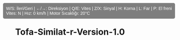 # Tofa-Similat-r-Version-1.0<!DOCTYPE html>
<html lang="tr">
<head>
<meta charset="UTF-8">
<title>Tofaş Sürüş Simülatörü v1</title>
<style>
    body { margin: 0; overflow: hidden; }
    #info { position: absolute; top: 10px; left: 10px; color: white; font-family: Arial; background: rgba(0,0,0,0.5); padding:10px; border-radius:5px; }
</style>
</head>
<body>
<div id="info">
    W/S: İleri/Geri | ←/→: Direksiyon | Q/E: Vites | Z/X: Sinyal | H: Korna | L: Far | P: El freni
    <br>Vites: <span id="gear">N</span> | Hız: <span id="speed">0</span> km/h | Motor Sıcaklığı: <span id="temp">20</span>°C
</div>
<script src="https://cdnjs.cloudflare.com/ajax/libs/three.js/r150/three.min.js"></script>
<script src="https://cdn.jsdelivr.net/npm/cannon-es@0.20.0/dist/cannon-es.js"></script>

<script>
// Temel sahne
let scene = new THREE.Scene();
scene.background = new THREE.Color(0x87ceeb); // gökyüzü mavisi
let camera = new THREE.PerspectiveCamera(75, window.innerWidth/window.innerHeight, 0.1, 1000);
let renderer = new THREE.WebGLRenderer();
renderer.setSize(window.innerWidth, window.innerHeight);
document.body.appendChild(renderer.domElement);

// Işıklar
let ambientLight = new THREE.AmbientLight(0xffffff, 0.6);
scene.add(ambientLight);
let dirLight = new THREE.DirectionalLight(0xffffff, 0.6);
dirLight.position.set(10, 10, 10);
scene.add(dirLight);

// Zemin
let groundGeometry = new THREE.PlaneGeometry(500,500);
let groundMaterial = new THREE.MeshPhongMaterial({color:0x228B22});
let ground = new THREE.Mesh(groundGeometry, groundMaterial);
ground.rotation.x = -Math.PI/2;
scene.add(ground);

// Fizik dünyası
const world = new CANNON.World();
world.gravity.set(0,-9.82,0);

// Zemin fizik
let groundBody = new CANNON.Body({ mass:0 });
let groundShape = new CANNON.Plane();
groundBody.addShape(groundShape);
groundBody.quaternion.setFromEuler(-Math.PI/2,0,0);
world.addBody(groundBody);

// Araç
let carGeometry = new THREE.BoxGeometry(2,1,4);
let carMaterial = new THREE.MeshPhongMaterial({color:0xff0000});
let car = new THREE.Mesh(carGeometry, carMaterial);
scene.add(car);

let carBody = new CANNON.Body({ mass:1200 });
let carShape = new CANNON.Box(new CANNON.Vec3(1,0.5,2));
carBody.addShape(carShape);
carBody.position.set(0,2,0);
world.addBody(carBody);

// Kamera içten
camera.position.set(0,1.5,-0.5);
camera.lookAt(new THREE.Vector3(0,1.5,5));
car.add(camera);

// Kontroller
let keys = {};
document.addEventListener('keydown', (e)=>{ keys[e.key.toLowerCase()] = true; });
document.addEventListener('keyup', (e)=>{ keys[e.key.toLowerCase()] = false; });

// Vites ve motor
let gear = 0;
let speed = 0;
let motorTemp = 20;

// Ana döngü
function animate(){
    requestAnimationFrame(animate);

    // Araç kontrolleri
    let forward = 0;
    if(keys['w']) forward = 200;
    if(keys['s']) forward = -100;
    carBody.applyLocalForce(new CANNON.Vec3(0,0,forward), new CANNON.Vec3(0,0,0));

    // Direksiyon
    if(keys['arrowleft']) carBody.quaternion.setFromEuler(0, carBody.quaternion.toEuler().y + 0.03,0);
    if(keys['arrowright']) carBody.quaternion.setFromEuler(0, carBody.quaternion.toEuler().y - 0.03,0);

    // Vites
    if(keys['q']) { gear = Math.max(0, gear-1); keys['q']=false; }
    if(keys['e']) { gear = Math.min(5, gear+1); keys['e']=false; }

    // Hız ve motor sıcaklığı
    speed = carBody.velocity.length()*3.6; // km/h
    motorTemp += Math.min(speed*0.001, 0.05);

    // Göstergeleri güncelle
    document.getElementById('gear').innerText = gear==0?'N':gear;
    document.getElementById('speed').innerText = Math.floor(speed);
    document.getElementById('temp').innerText = motorTemp.toFixed(1);

    world.step(1/60);
    car.position.copy(carBody.position);
    car.quaternion.copy(carBody.quaternion);

    renderer.render(scene, camera);
}
animate();
</script>
</body>
</html>
